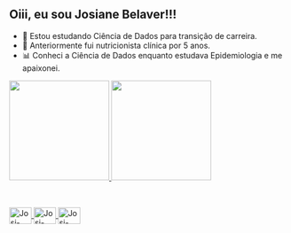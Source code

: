 ## Oiii, eu sou Josiane Belaver!!! 


- 🔭 Estou estudando Ciência de Dados para transição de carreira.
- 🍎 Anteriormente fui nutricionista clínica por 5 anos.
- 📊 Conheci a Ciência de Dados enquanto estudava Epidemiologia e me apaixonei.

<div>
  <a href="https://github.com/josibelaver">
  <img height="180em" src="https://github-readme-stats.vercel.app/api?username=josibelaver&show_icons=true&theme=radical" />
  <img height="180em" src="https://github-readme-stats.vercel.app/api/top-langs/?username=josibelaver&layout=compact&theme=radical" />
</div>

  
##
<div style="display: inline_block"><br>
  <img align= "center" alt="Josi-Python" height="30" width="40" src="https://cdn.jsdelivr.net/gh/devicons/devicon/icons/python/python-original.svg" />
  <img align= "center" alt="Josi-Python" height="30" width="40" src="https://cdn.jsdelivr.net/gh/devicons/devicon/icons/pandas/pandas-original.svg" />
  <img align= "center" alt="Josi-Python" height="30" width="40" src="https://cdn.jsdelivr.net/gh/devicons/devicon/icons/numpy/numpy-original.svg" />
